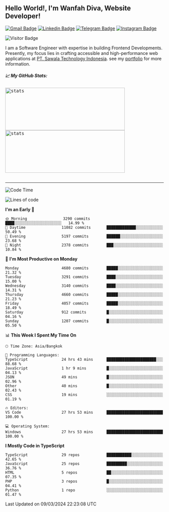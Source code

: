 ## Hello World!, I'm Wanfah Diva, Website Developer!

[![Gmail Badge](https://img.shields.io/badge/-Gmail-white?style=plastic&logo=Gmail&link=mailto:aditputrafirmansyah@gmail.com)](mailto:wanfahdivaa@gmail.com)
[![Linkedin Badge](https://img.shields.io/badge/-LinkedIn-blue?style=plastic&logo=Linkedin&link=https://www.linkedin.com/in/aditputrafirmansyah/)](https://www.linkedin.com/in/wanfahdiva/)
[![Telegram Badge](https://img.shields.io/badge/-Telegram-blue?style=plastic&logo=telegram&link=https://t.me/Adithya_13)](https://t.me/wanfahdiva)
[![Instagram Badge](https://img.shields.io/badge/-Instagram-white?style=plastic&logo=instagram&link=https://www.instagram.com/adithya_firmansyahputra/)](https://www.instagram.com/wnfhdva/)

![Visitor Badge](https://visitor-badge.laobi.icu/badge?page_id=wanfahdiva.wanfahdiva)

<p>
I am a Software Engineer with expertise in building Frontend Developments.
Presently, my focus lies in crafting accessible and high-performance web applications at  <a href="https://sawala/tech" target="_blank">PT. Sawala Technology Indonesia</a>. see my <a href="https://wanfahdiva.me" target="_blank">portfolio</a> for more information.
</p>

<h5 align="left">
  
📈 **My GitHub Stats:**

</h5>

<div align="left">
<kbd>
    <img height="135em" width="380em" alt="stats" src="https://github-readme-streak-stats.herokuapp.com?user=wanfahdiva&theme=tokyonight_duo&hide_border=true&dates=27DDC9" />
</kbd>
<kbd>
    <img height="135em" width="380em" alt="stats" src="https://github-readme-activity-graph.vercel.app/graph?username=wanfahdiva&theme=react&hide_title=true"></kbd>
</div>

<br />

---

<!--START_SECTION:waka-->
![Code Time](http://img.shields.io/badge/Code%20Time-398%20hrs%2045%20mins-blue)

![Lines of code](https://img.shields.io/badge/From%20Hello%20World%20I%27ve%20Written-17.5%20million%20lines%20of%20code-blue)

**I'm an Early 🐤** 

```text
🌞 Morning                3290 commits        ████░░░░░░░░░░░░░░░░░░░░░   14.99 % 
🌆 Daytime                11082 commits       █████████████░░░░░░░░░░░░   50.49 % 
🌃 Evening                5197 commits        ██████░░░░░░░░░░░░░░░░░░░   23.68 % 
🌙 Night                  2378 commits        ███░░░░░░░░░░░░░░░░░░░░░░   10.84 % 
```
📅 **I'm Most Productive on Monday** 

```text
Monday                   4680 commits        █████░░░░░░░░░░░░░░░░░░░░   21.32 % 
Tuesday                  3291 commits        ████░░░░░░░░░░░░░░░░░░░░░   15.00 % 
Wednesday                3140 commits        ████░░░░░░░░░░░░░░░░░░░░░   14.31 % 
Thursday                 4660 commits        █████░░░░░░░░░░░░░░░░░░░░   21.23 % 
Friday                   4057 commits        █████░░░░░░░░░░░░░░░░░░░░   18.49 % 
Saturday                 912 commits         █░░░░░░░░░░░░░░░░░░░░░░░░   04.16 % 
Sunday                   1207 commits        █░░░░░░░░░░░░░░░░░░░░░░░░   05.50 % 
```


📊 **This Week I Spent My Time On** 

```text
🕑︎ Time Zone: Asia/Bangkok

💬 Programming Languages: 
TypeScript               24 hrs 43 mins      ██████████████████████░░░   88.68 % 
JavaScript               1 hr 9 mins         █░░░░░░░░░░░░░░░░░░░░░░░░   04.13 % 
JSON                     49 mins             █░░░░░░░░░░░░░░░░░░░░░░░░   02.96 % 
Other                    40 mins             █░░░░░░░░░░░░░░░░░░░░░░░░   02.43 % 
CSS                      19 mins             ░░░░░░░░░░░░░░░░░░░░░░░░░   01.19 % 

🔥 Editors: 
VS Code                  27 hrs 53 mins      █████████████████████████   100.00 % 

💻 Operating System: 
Windows                  27 hrs 53 mins      █████████████████████████   100.00 % 
```

**I Mostly Code in TypeScript** 

```text
TypeScript               29 repos            ███████████░░░░░░░░░░░░░░   42.65 % 
JavaScript               25 repos            █████████░░░░░░░░░░░░░░░░   36.76 % 
HTML                     5 repos             ██░░░░░░░░░░░░░░░░░░░░░░░   07.35 % 
PHP                      3 repos             █░░░░░░░░░░░░░░░░░░░░░░░░   04.41 % 
Python                   1 repo              ░░░░░░░░░░░░░░░░░░░░░░░░░   01.47 % 
```




 Last Updated on 09/03/2024 22:23:08 UTC
<!--END_SECTION:waka-->
